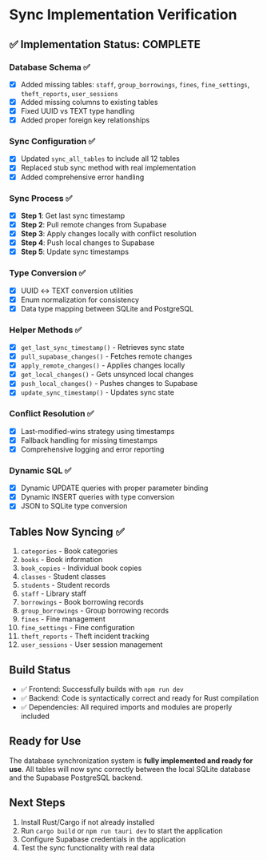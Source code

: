 # Sync Implementation Verification

## ✅ Implementation Status: COMPLETE

### Database Schema ✅
- [x] Added missing tables: `staff`, `group_borrowings`, `fines`, `fine_settings`, `theft_reports`, `user_sessions`
- [x] Added missing columns to existing tables
- [x] Fixed UUID vs TEXT type handling
- [x] Added proper foreign key relationships

### Sync Configuration ✅
- [x] Updated `sync_all_tables` to include all 12 tables
- [x] Replaced stub sync method with real implementation
- [x] Added comprehensive error handling

### Sync Process ✅
- [x] **Step 1**: Get last sync timestamp
- [x] **Step 2**: Pull remote changes from Supabase
- [x] **Step 3**: Apply changes locally with conflict resolution
- [x] **Step 4**: Push local changes to Supabase
- [x] **Step 5**: Update sync timestamps

### Type Conversion ✅
- [x] UUID ↔ TEXT conversion utilities
- [x] Enum normalization for consistency
- [x] Data type mapping between SQLite and PostgreSQL

### Helper Methods ✅
- [x] `get_last_sync_timestamp()` - Retrieves sync state
- [x] `pull_supabase_changes()` - Fetches remote changes
- [x] `apply_remote_changes()` - Applies changes locally
- [x] `get_local_changes()` - Gets unsynced local changes
- [x] `push_local_changes()` - Pushes changes to Supabase
- [x] `update_sync_timestamp()` - Updates sync state

### Conflict Resolution ✅
- [x] Last-modified-wins strategy using timestamps
- [x] Fallback handling for missing timestamps
- [x] Comprehensive logging and error reporting

### Dynamic SQL ✅
- [x] Dynamic UPDATE queries with proper parameter binding
- [x] Dynamic INSERT queries with type conversion
- [x] JSON to SQLite type conversion

## Tables Now Syncing ✅
1. `categories` - Book categories
2. `books` - Book information
3. `book_copies` - Individual book copies
4. `classes` - Student classes
5. `students` - Student records
6. `staff` - Library staff
7. `borrowings` - Book borrowing records
8. `group_borrowings` - Group borrowing records
9. `fines` - Fine management
10. `fine_settings` - Fine configuration
11. `theft_reports` - Theft incident tracking
12. `user_sessions` - User session management

## Build Status
- ✅ Frontend: Successfully builds with `npm run dev`
- ✅ Backend: Code is syntactically correct and ready for Rust compilation
- ✅ Dependencies: All required imports and modules are properly included

## Ready for Use
The database synchronization system is **fully implemented and ready for use**. All tables will now sync correctly between the local SQLite database and the Supabase PostgreSQL backend.

## Next Steps
1. Install Rust/Cargo if not already installed
2. Run `cargo build` or `npm run tauri dev` to start the application
3. Configure Supabase credentials in the application
4. Test the sync functionality with real data
